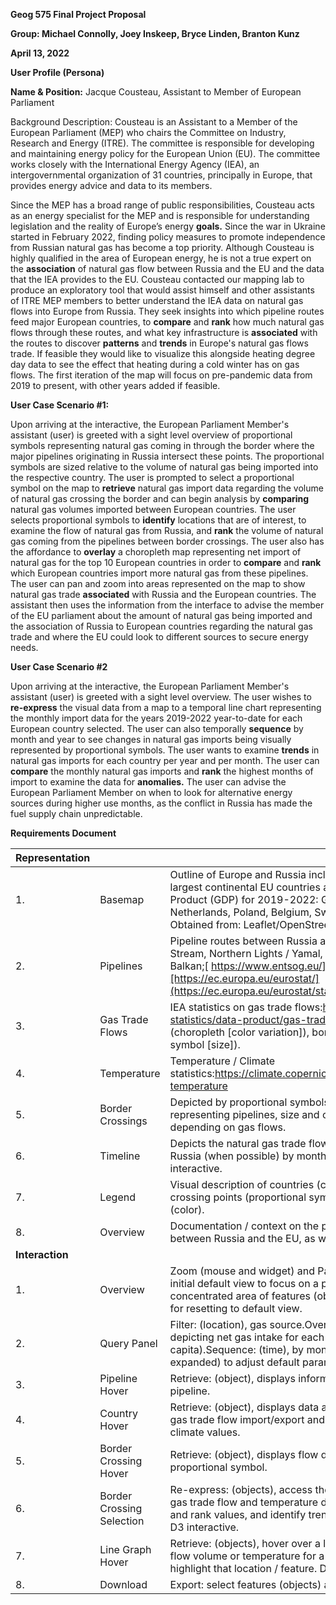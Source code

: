 **Geog 575 Final Project Proposal**

**Group: Michael Connolly, Joey Inskeep, Bryce Linden, Branton Kunz**

**April 13, 2022**
 
**User Profile (Persona)**

**Name & Position:** Jacque Cousteau, Assistant to Member of European Parliament  
  
Background Description: Cousteau is an Assistant to a Member of the European Parliament (MEP) who chairs the Committee on Industry, Research and Energy (ITRE). The committee is responsible for developing and maintaining energy policy for the European Union (EU). The committee works closely with the International Energy Agency (IEA), an intergovernmental organization of 31 countries, principally in Europe, that provides energy advice and data to its members.  
  


Since the MEP has a broad range of public responsibilities, Cousteau acts as an energy specialist for the MEP and is responsible for understanding legislation and the reality of Europe’s energy **goals.** Since the war in Ukraine started in February 2022, finding policy measures to promote independence from Russian natural gas has become a top priority. Although Cousteau is highly qualified in the area of European energy, he is not a true expert on the **association** of natural gas flow between Russia and the EU and the data that the IEA provides to the EU. Cousteau contacted our mapping lab to produce an exploratory tool that would assist himself and other assistants of ITRE MEP members to better understand the IEA data on natural gas flows into Europe from Russia. They seek insights into which pipeline routes feed major European countries, to **compare** and **rank** how much natural gas flows through these routes, and what key infrastructure is **associated** with the routes to discover **patterns** and **trends** in Europe's natural gas flows trade. If feasible they would like to visualize this alongside heating degree day data to see the effect that heating during a cold winter has on gas flows. The first iteration of the map will focus on pre-pandemic data from 2019 to present, with other years added if feasible.

  
**User Case Scenario #1:**

Upon arriving at the interactive, the European Parliament Member's assistant (user) is greeted with a sight level overview of proportional symbols representing natural gas coming in through the border where the major pipelines originating in Russia intersect these points. The proportional symbols are sized relative to the volume of natural gas being imported into the respective country. The user is prompted to select a proportional symbol on the map to **retrieve** natural gas import data regarding the volume of natural gas crossing the border and can begin analysis by **comparing** natural gas volumes imported between European countries. The user selects proportional symbols to **identify** locations that are of interest, to examine the flow of natural gas from Russia, and **rank** the volume of natural gas coming from the pipelines between border crossings. The user also has the affordance to **overlay** a choropleth map representing net import of natural gas for the top 10 European countries in order to **compare** and **rank** which European countries import more natural gas from these pipelines. The user can pan and zoom into areas represented on the map to show natural gas trade **associated** with Russia and the European countries. The assistant then uses the information from the interface to advise the member of the EU parliament about the amount of natural gas being imported and the association of Russia to European countries regarding the natural gas trade and where the EU could look to different sources to secure energy needs.

**User Case Scenario #2**

Upon arriving at the interactive, the European Parliament Member's assistant (user) is greeted with a sight level overview. The user wishes to **re-express** the visual data from a map to a temporal line chart representing the monthly import data for the years 2019-2022 year-to-date for each European country selected. The user can also temporally **sequence** by month and year to see changes in natural gas imports being visually represented by proportional symbols. The user wants to examine **trends** in natural gas imports for each country per year and per month. The user can **compare** the monthly natural gas imports and **rank** the highest months of import to examine the data for **anomalies.** The user can advise the European Parliament Member on when to look for alternative energy sources during higher use months, as the conflict in Russia has made the fuel supply chain unpredictable.

**Requirements Document**

| **Representation** |                           |                                                                                                                                                                                                                                                                                                            |
| ------------------ | ------------------------- | ---------------------------------------------------------------------------------------------------------------------------------------------------------------------------------------------------------------------------------------------------------------------------------------------------------- |
| 1\.                | Basemap                   | Outline of Europe and Russia including boundaries for the 10 largest continental EU countries according to Gross Domestic Product (GDP) for 2019-2022: Germany, France, Italy, Spain, Netherlands, Poland, Belgium, Sweden, Austria, and Denmark. Obtained from: Leaflet/OpenStreetMap, edited with MapBox. |
| 2\.                | Pipelines                 | Pipeline routes between Russia and the EU including Nord Stream, Northern Lights / Yamal, Brotherhood / Soyuz, Trans-Balkan;[ https://www.entsog.eu/](https://www.entsog.eu/),[https://ec.europa.eu/eurostat/](https://ec.europa.eu/eurostat/statistics)Depicted by polylines.                             |
| 3\.                | Gas Trade Flows           | IEA statistics on gas trade flows:<https://www.iea.org/data-and-statistics/data-product/gas-trade-flows>Depicted by country (choropleth \[color variation]), border crossings (proportional symbol \[size]).                                                                                               |
| 4\.                | Temperature               | Temperature / Climate statistics:<https://climate.copernicus.eu/ESOTC/2019/european-temperature>                                                                                                                                                                                                           |
| 5\.                | Border Crossings          | Depicted by proportional symbols linked by polylines representing pipelines, size and color variation of symbols depending on gas flows.                                                                                                                                                                   |
| 6\.                | Timeline                  | Depicts the natural gas trade flow between EU countries and Russia (when possible) by month/year in a line graph. D3 interactive.                                                                                                                                                                          |
| 7\.                | Legend                    | Visual description of countries (choropleth color value), border crossing points (proportional symbol / size), and pipelines (color).                                                                                                                                                                      |
| 8\.                | Overview                  | Documentation / context on the pipelines and energy trade between Russia and the EU, as well as user guidelines.                                                                                                                                                                                           |
| **Interaction**    |                           |                                                                                                                                                                                                                                                                                                            |
| 1\.                | Overview                  | Zoom (mouse and widget) and Pan (mouse): (location), adjust initial default view to focus on a particular feature (object) or concentrated area of features (objects). Also includes a widget for resetting to default view.                                                                               |
| 2\.                | Query Panel               | Filter: (location), gas source.Overlay: (object), choropleth layer depicting net gas intake for each country (normalized per capita).Sequence: (time), by month (and year if timeline is expanded) to adjust default parameters.                                                                           |
| 3\.                | Pipeline Hover            | Retrieve: (object), displays information about a selected pipeline.                                                                                                                                                                                                                                        |
| 4\.                | Country Hover             | Retrieve: (object), displays data about a country – GDP values, gas trade flow import/export and trade partners, temperature / climate values.                                                                                                                                                             |
| 5\.                | Border Crossing Hover     | Retrieve: (object), displays flow data for a border crossing proportional symbol.                                                                                                                                                                                                                          |
| 6\.                | Border Crossing Selection | Re-express: (objects), access the line chart/graph displaying gas trade flow and temperature data for selections to compare and rank values, and identify trends and associations over time. D3 interactive.                                                                                                |
| 7\.                | Line Graph Hover          | Retrieve: (objects), hover over a line on a graph to get the gas flow volume or temperature for a location / feature, also highlight that location / feature. D3 interactive.                                                                                                                              |
| 8\.                |  Download                 | Export: select features (objects) and data.                                                                                                                                                                                                                                                                |

  
